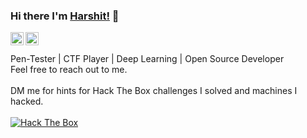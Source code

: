 ### Hi there I'm [Harshit!](https://harshitruwali.github.io) 👋
<a href="https://t.me/harshitruwali" target="_blank">
  <img align="left" alt="Harshit Ruwali | Telegram" width="21px" src="https://image.flaticon.com/icons/svg/2111/2111644.svg" />
</a>
<a href="https://www.linkedin.com/in/harshitruwali/" target="_blank">
  <img align="left" alt="Harshit Ruwali | Linkedin" width="21px" src="https://image.flaticon.com/icons/svg/2111/2111499.svg"/>
</a>

<br>
<br>
Pen-Tester | CTF Player | Deep Learning | Open Source Developer 
<br>
Feel free to reach out to me. <br><br>
DM me for hints for Hack The Box challenges I solved and machines I hacked. <br><br>
<a href="https://www.hackthebox.eu/profile/415817" target="_blank">
  <img src="http://www.hackthebox.eu/badge/image/415817" alt="Hack The Box" >
</a>

<!--
**HarshitRuwali/HarshitRuwali** is a ✨ _special_ ✨ repository because its `README.md` (this file) appears on your GitHub profile.
 ...
- 🤔 I’m looking for help with ...
- 😄 Pronouns: ... 
Here are some ideas to get you started:
- 🔭 I’m currently working on [Workknot-Web](https://github.com/WorkKnot/Workknot-Web).
- 🌱 I’m currently learning ReactJS.
- 👯 I’m looking to collaborate on [Rock OS](http://github.com/HarshitRuwali/Rock_OS).
- 💬 Ask me about technical stuff, I'm happy to help!
- 📫 How to reach me: message me on [Telegram](https://t.me/harshitruwali) or reach out at [Linkedin](http://linkedin.com/in/harshitruwali/).
- ⚡ Fun fact: All-nighter for programming only, nothing else, not even for Netflix.
-->
<!--
img src = "https://github-readme-stats.vercel.app/api?username=HarshitRuwali&include_all_commits=true&count_private=true&&show_icons=true&title_color=fff&icon_color=79ff97&text_color=9f9f9f&bg_color=151515"> -->

